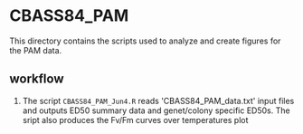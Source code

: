 # CBASS84_PAM

This directory contains the scripts used to analyze and create figures for the PAM data.

## workflow
1. The script `CBASS84_PAM_Jun4.R` reads 'CBASS84_PAM_data.txt' input files and outputs ED50 summary data and genet/colony specific ED50s. The sript also produces the Fv/Fm curves over temperatures plot
